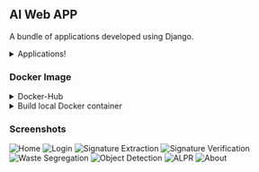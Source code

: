 ## AI Web APP
A bundle of applications developed using Django.
<details>
 <summary>Applications!</summary>

- Signture Extraction and Verification
	- Image Processing
		- OpenCV - ROI, Canny Edge, HSV, Morphological Transformation
	 - Image Classification
		 - Siamese Neural Network - Signature Verification
- Waste Segregation
	- Convolution Neural Network
 - Object Detection
	 - YOLO 
 - Automatic License Plate Recognition 
	 - Viola Jones Algorithm - HaarCascades  
	 - YOLO - Trucks License plate identification ( Integration pending)
	-	pytesseract for OCR, MLP (pending)
</details>

### Docker Image

<details><summary> Docker-Hub</summary><blockquote>

```sh
docker pull vvohra/webapp:v1
```
or
```sh
version: '3.1'

services:
  db:
    image: postgres
    environment:
      POSTGRES_DB: "db"
      POSTGRES_HOST_AUTH_METHOD: "trust"
  web:
    image: vvohra/webapp:v1
    command:
      - /bin/bash
      - -c
      - |
        python manage.py migrate
        python manage.py runserver 0.0.0.0:8000
    ports:
      - "8000:8000"
    depends_on:
      - db
```
```sh
docker-compose up
```
</blockquote></details>

<details><summary> Build local Docker container</summary><blockquote>

```sh
docker-compose build
docker-compose run web bash
python3 manage.py migrate
python3 manage.py createsuperuser
exit
docker-compose up
0.0.0.0:8000
```
</blockquote></details>

### Screenshots
![Home](https://github.com/vasantvohra/AI-WebAPP/blob/master/media/screencapture/Homepage.jpg "Homepage")
![Login](https://github.com/vasantvohra/AI-WebAPP/blob/master/media/screencapture/Login%20Screen.jpg "Login")
![Signature Extraction](https://github.com/vasantvohra/AI-WebAPP/blob/master/media/screencapture/SignatureExtract.jpg "Signature Extraction")
![Signature Verification](https://github.com/vasantvohra/AI-WebAPP/blob/master/media/screencapture/signatureVerification.jpg "Signature Verification")
![Waste Segregation](https://github.com/vasantvohra/AI-WebAPP/blob/master/media/screencapture/wasteseg2.jpg "Waste Segregation")
![Object Detection](https://github.com/vasantvohra/AI-WebAPP/blob/master/media/screencapture/ObjectDetection.png "Object Detection")
![ALPR](https://github.com/vasantvohra/AI-WebAPP/blob/master/media/screencapture/ALPR.jpg "ALPR")
![About](https://github.com/vasantvohra/AI-WebAPP/blob/master/media/screencapture/About.png "About")
